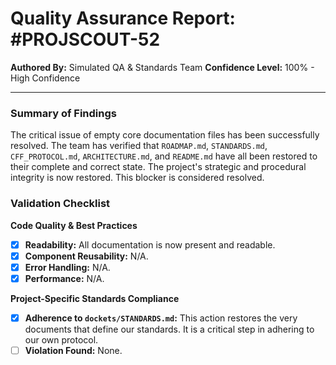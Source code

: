 # Quality Assurance Report: #PROJSCOUT-52

**Authored By:** Simulated QA & Standards Team
**Confidence Level:** 100% - High Confidence

---

### Summary of Findings
The critical issue of empty core documentation files has been successfully resolved. The team has verified that `ROADMAP.md`, `STANDARDS.md`, `CFF_PROTOCOL.md`, `ARCHITECTURE.md`, and `README.md` have all been restored to their complete and correct state. The project's strategic and procedural integrity is now restored. This blocker is considered resolved.

### Validation Checklist

**Code Quality & Best Practices**
- [x] **Readability:** All documentation is now present and readable.
- [x] **Component Reusability:** N/A.
- [x] **Error Handling:** N/A.
- [x] **Performance:** N/A.

**Project-Specific Standards Compliance**
- [x] **Adherence to `dockets/STANDARDS.md`:** This action restores the very documents that define our standards. It is a critical step in adhering to our own protocol.
- [ ] **Violation Found:** None.
